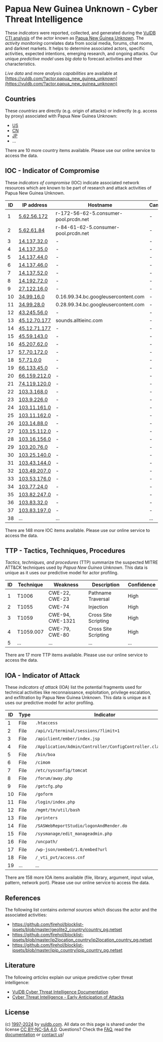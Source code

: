 # Papua New Guinea Unknown - Cyber Threat Intelligence

These _indicators_ were reported, collected, and generated during the [VulDB CTI analysis](https://vuldb.com/?kb.cti) of the actor known as [Papua New Guinea Unknown](https://vuldb.com/?actor.papua_new_guinea_unknown). The _activity monitoring_ correlates data from social media, forums, chat rooms, and darknet markets. It helps to determine associated actors, specific activities, expected intentions, emerging research, and ongoing attacks. Our unique _predictive model_ uses _big data_ to forecast activities and their characteristics.

_Live data_ and more _analysis capabilities_ are available at [https://vuldb.com/?actor.papua_new_guinea_unknown](https://vuldb.com/?actor.papua_new_guinea_unknown)

## Countries

These _countries_ are directly (e.g. origin of attacks) or indirectly (e.g. access by proxy) associated with Papua New Guinea Unknown:

* [US](https://vuldb.com/?country.us)
* [CN](https://vuldb.com/?country.cn)
* [JP](https://vuldb.com/?country.jp)
* ...

There are 10 more country items available. Please use our online service to access the data.

## IOC - Indicator of Compromise

These _indicators of compromise_ (IOC) indicate associated network resources which are known to be part of research and attack activities of Papua New Guinea Unknown.

ID | IP address | Hostname | Campaign | Confidence
-- | ---------- | -------- | -------- | ----------
1 | [5.62.56.172](https://vuldb.com/?ip.5.62.56.172) | r-172-56-62-5.consumer-pool.prcdn.net | - | High
2 | [5.62.61.84](https://vuldb.com/?ip.5.62.61.84) | r-84-61-62-5.consumer-pool.prcdn.net | - | High
3 | [14.137.32.0](https://vuldb.com/?ip.14.137.32.0) | - | - | High
4 | [14.137.35.0](https://vuldb.com/?ip.14.137.35.0) | - | - | High
5 | [14.137.44.0](https://vuldb.com/?ip.14.137.44.0) | - | - | High
6 | [14.137.46.0](https://vuldb.com/?ip.14.137.46.0) | - | - | High
7 | [14.137.52.0](https://vuldb.com/?ip.14.137.52.0) | - | - | High
8 | [14.192.72.0](https://vuldb.com/?ip.14.192.72.0) | - | - | High
9 | [27.122.16.0](https://vuldb.com/?ip.27.122.16.0) | - | - | High
10 | [34.99.16.0](https://vuldb.com/?ip.34.99.16.0) | 0.16.99.34.bc.googleusercontent.com | - | Medium
11 | [34.99.28.0](https://vuldb.com/?ip.34.99.28.0) | 0.28.99.34.bc.googleusercontent.com | - | Medium
12 | [43.245.56.0](https://vuldb.com/?ip.43.245.56.0) | - | - | High
13 | [45.12.70.177](https://vuldb.com/?ip.45.12.70.177) | sounds.alltieinc.com | - | High
14 | [45.12.71.177](https://vuldb.com/?ip.45.12.71.177) | - | - | High
15 | [45.59.143.0](https://vuldb.com/?ip.45.59.143.0) | - | - | High
16 | [45.207.62.0](https://vuldb.com/?ip.45.207.62.0) | - | - | High
17 | [57.70.172.0](https://vuldb.com/?ip.57.70.172.0) | - | - | High
18 | [57.71.0.0](https://vuldb.com/?ip.57.71.0.0) | - | - | High
19 | [66.133.45.0](https://vuldb.com/?ip.66.133.45.0) | - | - | High
20 | [66.159.212.0](https://vuldb.com/?ip.66.159.212.0) | - | - | High
21 | [74.119.120.0](https://vuldb.com/?ip.74.119.120.0) | - | - | High
22 | [103.3.168.0](https://vuldb.com/?ip.103.3.168.0) | - | - | High
23 | [103.9.226.0](https://vuldb.com/?ip.103.9.226.0) | - | - | High
24 | [103.11.161.0](https://vuldb.com/?ip.103.11.161.0) | - | - | High
25 | [103.11.162.0](https://vuldb.com/?ip.103.11.162.0) | - | - | High
26 | [103.14.88.0](https://vuldb.com/?ip.103.14.88.0) | - | - | High
27 | [103.15.112.0](https://vuldb.com/?ip.103.15.112.0) | - | - | High
28 | [103.16.156.0](https://vuldb.com/?ip.103.16.156.0) | - | - | High
29 | [103.20.76.0](https://vuldb.com/?ip.103.20.76.0) | - | - | High
30 | [103.25.140.0](https://vuldb.com/?ip.103.25.140.0) | - | - | High
31 | [103.43.144.0](https://vuldb.com/?ip.103.43.144.0) | - | - | High
32 | [103.49.207.0](https://vuldb.com/?ip.103.49.207.0) | - | - | High
33 | [103.53.176.0](https://vuldb.com/?ip.103.53.176.0) | - | - | High
34 | [103.77.24.0](https://vuldb.com/?ip.103.77.24.0) | - | - | High
35 | [103.82.247.0](https://vuldb.com/?ip.103.82.247.0) | - | - | High
36 | [103.83.32.0](https://vuldb.com/?ip.103.83.32.0) | - | - | High
37 | [103.83.197.0](https://vuldb.com/?ip.103.83.197.0) | - | - | High
38 | ... | ... | ... | ...

There are 148 more IOC items available. Please use our online service to access the data.

## TTP - Tactics, Techniques, Procedures

_Tactics, techniques, and procedures_ (TTP) summarize the suspected MITRE ATT&CK techniques used by _Papua New Guinea Unknown_. This data is unique as it uses our predictive model for actor profiling.

ID | Technique | Weakness | Description | Confidence
-- | --------- | -------- | ----------- | ----------
1 | T1006 | CWE-22, CWE-23 | Pathname Traversal | High
2 | T1055 | CWE-74 | Injection | High
3 | T1059 | CWE-94, CWE-1321 | Cross Site Scripting | High
4 | T1059.007 | CWE-79, CWE-80 | Cross Site Scripting | High
5 | ... | ... | ... | ...

There are 17 more TTP items available. Please use our online service to access the data.

## IOA - Indicator of Attack

These _indicators of attack_ (IOA) list the potential fragments used for technical activities like reconnaissance, exploitation, privilege escalation, and exfiltration by Papua New Guinea Unknown. This data is unique as it uses our predictive model for actor profiling.

ID | Type | Indicator | Confidence
-- | ---- | --------- | ----------
1 | File | `.htaccess` | Medium
2 | File | `/api/v1/terminal/sessions/?limit=1` | High
3 | File | `/apiclient/ember/index.jsp` | High
4 | File | `/Application/Admin/Controller/ConfigController.class.php` | High
5 | File | `/bin/boa` | Medium
6 | File | `/cimom` | Low
7 | File | `/etc/sysconfig/tomcat` | High
8 | File | `/forum/away.php` | High
9 | File | `/getcfg.php` | Medium
10 | File | `/goform` | Low
11 | File | `/login/index.php` | High
12 | File | `/mgmt/tm/util/bash` | High
13 | File | `/printers` | Medium
14 | File | `/SASWebReportStudio/logonAndRender.do` | High
15 | File | `/sysmanage/edit_manageadmin.php` | High
16 | File | `/uncpath/` | Medium
17 | File | `/wp-json/oembed/1.0/embed?url` | High
18 | File | `/_vti_pvt/access.cnf` | High
19 | ... | ... | ...

There are 158 more IOA items available (file, library, argument, input value, pattern, network port). Please use our online service to access the data.

## References

The following list contains _external sources_ which discuss the actor and the associated activities:

* https://github.com/firehol/blocklist-ipsets/blob/master/geolite2_country/country_pg.netset
* https://github.com/firehol/blocklist-ipsets/blob/master/ip2location_country/ip2location_country_pg.netset
* https://github.com/firehol/blocklist-ipsets/blob/master/ipip_country/ipip_country_pg.netset

## Literature

The following _articles_ explain our unique predictive cyber threat intelligence:

* [VulDB Cyber Threat Intelligence Documentation](https://vuldb.com/?kb.cti)
* [Cyber Threat Intelligence - Early Anticipation of Attacks](https://www.scip.ch/en/?labs.20201022)

## License

(c) [1997-2024](https://vuldb.com/?kb.changelog) by [vuldb.com](https://vuldb.com/?kb.about). All data on this page is shared under the license [CC BY-NC-SA 4.0](https://creativecommons.org/licenses/by-nc-sa/4.0/). Questions? Check the [FAQ](https://vuldb.com/?kb.faq), read the [documentation](https://vuldb.com/?kb) or [contact us](https://vuldb.com/?contact)!
